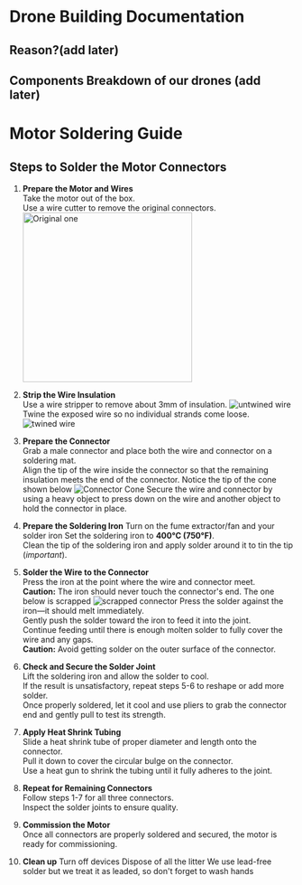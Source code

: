 # Drone Building Documentation

## Reason?(add later)

## Components Breakdown of our drones (add later)

# Motor Soldering Guide

## Steps to Solder the Motor Connectors

1. **Prepare the Motor and Wires**  
     Take the motor out of the box.  
     Use a wire cutter to remove the original connectors.
   <img src="../images/oldconnector.jpg" alt="Original one" width="300">

2. **Strip the Wire Insulation**  
     Use a wire stripper to remove about 3mm of insulation.
    ![untwined wire](../images/untwined.jpeg)
     Twine the exposed wire so no individual strands come loose.
    ![twined wire](../images/twinedwire.jpeg)
3. **Prepare the Connector**  
     Grab a male connector and place both the wire and connector on a soldering mat.  
     Align the tip of the wire inside the connector so that the remaining insulation meets the end of the connector. Notice the tip of the cone shown below
    ![Connector Cone](../images/connectorcone.jpeg)
     Secure the wire and connector by using a heavy object to press down on the wire and another object to hold the connector in place.

4. **Prepare the Soldering Iron**
     Turn on the fume extractor/fan and your solder iron
     Set the soldering iron to **400°C (750°F)**.  
     Clean the tip of the soldering iron and apply solder around it to tin the tip (*important*).

5. **Solder the Wire to the Connector**  
     Press the iron at the point where the wire and connector meet.  
     **Caution:** The iron should never touch the connector's end. The one below is scrapped 
    ![scrapped connector](../images/defectip.jpeg)
     Press the solder against the iron—it should melt immediately.  
     Gently push the solder toward the iron to feed it into the joint.  
     Continue feeding until there is enough molten solder to fully cover the wire and any gaps.  
     **Caution:** Avoid getting solder on the outer surface of the connector.

6. **Check and Secure the Solder Joint**  
     Lift the soldering iron and allow the solder to cool.  
     If the result is unsatisfactory, repeat steps 5-6 to reshape or add more solder.  
     Once properly soldered, let it cool and use pliers to grab the connector end and gently pull to test its strength.

7. **Apply Heat Shrink Tubing**  
     Slide a heat shrink tube of proper diameter and length onto the connector.  
     Pull it down to cover the circular bulge on the connector.  
     Use a heat gun to shrink the tubing until it fully adheres to the joint.

8. **Repeat for Remaining Connectors**  
     Follow steps 1-7 for all three connectors.  
     Inspect the solder joints to ensure quality.

9. **Commission the Motor**  
     Once all connectors are properly soldered and secured, the motor is ready for commissioning.

10. **Clean up**
   Turn off devices
   Dispose of all the litter
   We use lead-free solder but we treat it as leaded, so don't forget to wash hands



